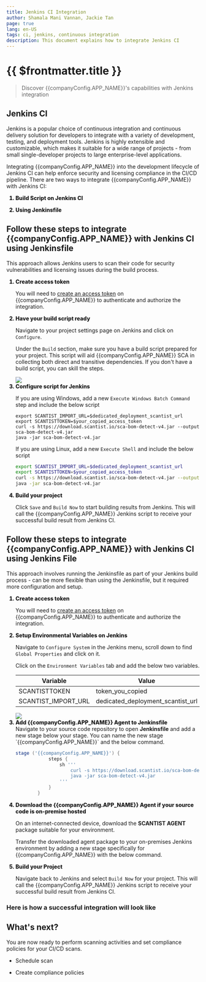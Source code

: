 ```yaml
---
title: Jenkins CI Integration
author: Shamala Mani Vannan, Jackie Tan
page: true
lang: en-US
tags: ci, jenkins, continuous integration
description: This document explains how to integrate Jenkins CI
---
```


<script setup>
import { companyConfig } from '../../../config/companyConfig.js'
</script>
<style scoped>
    ol>li {
        font-weight: 800;
    }
</style>

<ClientOnly>

# {{ $frontmatter.title }}

> Discover {{companyConfig.APP_NAME}}'s capabilities with Jenkins integration

## Jenkins CI

Jenkins is a popular choice of continuous integration and continuous delivery solution for developers to integrate with a variety of development, testing, and deployment tools. Jenkins is highly extensible and customizable, which makes it suitable for a wide range of projects - from small single-developer projects to large enterprise-level applications.

Integrating {{companyConfig.APP_NAME}} into the development lifecycle of Jenkins CI can help enforce security and licensing compliance in the CI/CD pipeline. There are two ways to integrate {{companyConfig.APP_NAME}} with Jenkins CI:

1. Build Script on Jenkins CI

2. Using Jenkinsfile

## Follow these steps to integrate {{companyConfig.APP_NAME}} with Jenkins CI using Jenkinsfile

This approach allows Jenkins users to scan their code for security vulnerabilities and licensing issues during the build process.

<ol>
<li>Create access token</li>

You will need to <a href="../Settings/Access-Tokens">create an access token</a> on {{companyConfig.APP_NAME}} to authenticate and authorize the integration.

<li>Have your build script ready</li>

Navigate to your project settings page on Jenkins and click on `Configure`.

Under the `Build` section, make sure you have a build script prepared for your project. This script will aid {{companyConfig.APP_NAME}} SCA in collecting both direct and transitive dependencies. If you don't have a build script, you can skill the steps.

<img src="/images/Build-based-Scan-CICD-Pipeline/jenkins/part1-step2.1.png" />

<li>Configure script for Jenkins</li>

If you are using Windows, add a new `Execute Windows Batch Command` step and include the below script

```shell
export SCANTIST_IMPORT_URL=$dedicated_deployment_scantist_url
export SCANTISTTOKEN=$your_copied_access_token
curl -s https://download.scantist.io/sca-bom-detect-v4.jar --output sca-bom-detect-v4.jar
java -jar sca-bom-detect-v4.jar
```

If you are using Linux, add a new `Execute Shell` and include the below script

```bash
export SCANTIST_IMPORT_URL=$dedicated_deployment_scantist_url
export SCANTISTTOKEN=$your_copied_access_token
curl -s https://download.scantist.io/sca-bom-detect-v4.jar --output sca-bom-detect-v4.jar
java -jar sca-bom-detect-v4.jar
```

<li>Build your project</li>

Click `Save` and `Build Now` to start building results from Jenkins. This will call the {{companyConfig.APP_NAME}} Jenkins script to receive your successful build result from Jenkins CI.

</ol>

## Follow these steps to integrate {{companyConfig.APP_NAME}} with Jenkins CI using Jenkins File

This approach involves running the Jenkinsfile as part of your Jenkins build process - can be more flexible than using the Jenkinsfile, but it required more configuration and setup.

<ol>

  <li>Create access token</li>

  You will need to <a href="../Settings/Access-Tokens">create an access token</a> on {{companyConfig.APP_NAME}} to authenticate and authorize the integration.

  <li>Setup Environmental Variables on Jenkins</li>

  Navigate to `Configure System` in the Jenkins menu, scroll down to find `Global Properties` and click on it.

  Click on the `Environment Variables` tab and add the below two variables.

  <table>
      <thead>
          <th>Variable</th>
          <th>Value</th>
          <th>Options</th>
      </thead>
      <tbody>
          <tr>
              <td>SCANTISTTOKEN</td>
              <td>token_you_copied</td>
              <td>Mandatory</td>
          </tr>
          <tr>
              <td>SCANTIST_IMPORT_URL</td>
              <td>dedicated_deployment_scantist_url</td>
              <td>Optional</td>
          </tr>
      </tbody>
  </table>

  <img src="/images/Build-based-Scan-CICD-Pipeline/jenkins/part2-step2.1.png" />

  <li>Add {{companyConfig.APP_NAME}} Agent to Jenkinsfile</li>
  Navigate to your source code repository to open <b>Jenkinsfile</b> and add a new stage below your stage. You can name the new stage `{{companyConfig.APP_NAME}}` and the below command.

  ```Groovy
  stage ('{{companyConfig.APP_NAME}}') {
              steps {
                  sh '''
                      curl -s https://download.scantist.io/sca-bom-detect-v4.jar --output sca-bom-detect-v4.jar
                      java -jar sca-bom-detect-v4.jar
                  '''
              }
          }
  ```

  <li>Download the {{companyConfig.APP_NAME}} Agent if your source code is on-premise hosted</li>

  On an internet-connected device, download the <b>SCANTIST AGENT</b> package suitable for your environment.

  Transfer the downloaded agent package to your on-premises Jenkins environment by adding a new stage specifically for {{companyConfig.APP_NAME}} with the below command.

  <li>Build your Project</li>

  Navigate back to Jenkins and select `Build Now` for your project. This will call the {{companyConfig.APP_NAME}} Jenkins script to receive your successful build result from Jenkins CI.

</ol>

### Here is how a successful integration will look like

## What's next?

You are now ready to perform scanning activities and set compliance policies for your CI/CD scans.

- Schedule scan

- Create compliance policies

</ClientOnly>
